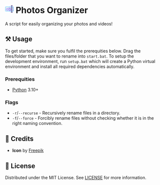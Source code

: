 <h1>
    <img src="icon.png" style="height: 1em"/>
    <span>Photos Organizer</span>
</h1>

A script for easily organizing your photos and videos!

## ⚒️ Usage

To get started, make sure you fulfil the prerequities below. Drag the files/folder that you want to rename into `start.bat`. To setup the development environment, run `setup.bat` which will create a Python virtual environment and install all required dependencies automatically.

### Prerequities

- [Python](https://python.org) 3.10+

### Flags

- `-r`/`--recurse` - Recursively rename files in a directory.
- `-f`/`--force` - Forcibly rename files without checking whether it is in the right naming convention.

## 💖 Credits

- **Icon** by [Freepik](https://flaticon.com/free-icon/rename_5136887)

## 📜 License

Distributed under the MIT License. See [LICENSE](LICENSE) for more information.